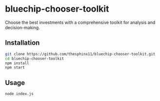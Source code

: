 # bluechip-chooser-toolkit

Choose the best investments with a comprehensive toolkit for analysis and decision-making.

## Installation

```bash
git clone https://github.com/thesphinx11/bluechip-chooser-toolkit.git
cd bluechip-chooser-toolkit
npm install
npm start
```

## Usage
```bash
node index.js
```
